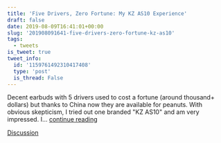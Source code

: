 ```yaml
---
title: 'Five Drivers, Zero Fortune: My KZ AS10 Experience'
draft: false
date: 2019-08-09T16:41:01+00:00
slug: '201908091641-five-drivers-zero-fortune-kz-as10'
tags:
  - tweets
is_tweet: true
tweet_info:
  id: '1159761492310417408'
  type: 'post'
  is_thread: False
---
```




Decent earbuds with 5 drivers used to cost a fortune (around thousand+ dollars) but thanks to China now they are available for peanuts. With obvious skepticism, I tried out one branded "KZ AS10" and am very impressed. I... [continue reading](urls[0])

[Discussion](https://x.com/sytelus/status/1159761492310417408)
